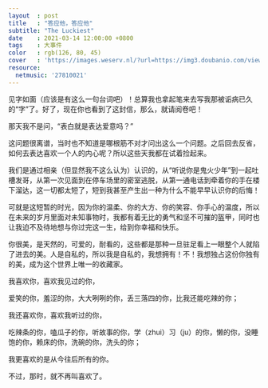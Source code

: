 ```yaml
---
layout  : post
title   : "答应他，答应他"
subtitle: "The Luckiest"
date    : 2021-03-14 12:00:00 +0800
tags    : 大事件
color   : rgb(126, 80, 45)
cover   : 'https://images.weserv.nl/?url=https://img3.doubanio.com/view/photo/l/public/p2107947301.jpg'
resource:
  netmusic: '27810021'
---
```


见字如面（应该是有这么一句台词吧）！总算我也拿起笔来去写我那被诟病已久的“字”了。好了，现在你也看到了这封信，那么，就请阅卷吧！

那天我不是问，“表白就是表达爱意吗？”

这问题很离谱，当时也不知道是哪根筋不对才问出这么一个问题。之后回去反省，如何去表达喜欢一个人的内心呢？所以这些天我都在试着捡起来。

我们是通过相亲（但显然我不这么认为）认识的，从“听说你是鬼火少年”到一起吐槽发哥，从第一次见面到在停车场里的密室逃脱，从第一通电话到牵着你的手在楼下溜达，这一切都太短了，短到我甚至产生出一种为什么不能早早认识你的后悔！

可就是这短暂的时光，因为你的温柔、你的大方、你的笑容、你手心的温度，所以在未来的岁月里面对未知事物时，我都有着无比的勇气和坚不可摧的盔甲，同时也让我迫不及待地想与你过完这一生，给到你幸福和快乐。

你很美，是天然的，可爱的，耐看的，这些都是那种一旦驻足看上一眼整个人就陷了进去的美。人是自私的，所以我是自私的，我想拥有！不！我想独占这份你独有的美，成为这个世界上唯一的收藏家。

我喜欢你，喜欢我见过的你，

爱笑的你，羞涩的你，大大咧咧的你，丢三落四的你，比我还能吃辣的你；

我还喜欢你，喜欢我听过的你，

吃辣条的你，嗑瓜子的你，听故事的你，学（zhui）习（ju）的你，懒的你，没睡饱的你，赖床的你，洗碗的你，洗头的你；

我更喜欢的是从今往后所有的你。

不过，那时，就不再叫喜欢了。
